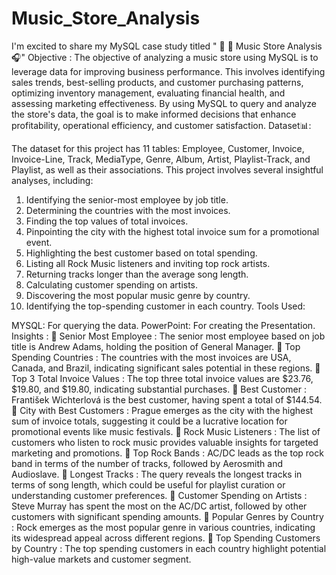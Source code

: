 # Music_Store_Analysis
I'm excited to share my MySQL case study titled " 🎵 🎷 Music Store Analysis 🎧"
Objective : 
The objective of analyzing a music store using MySQL is to leverage data for improving business performance. This involves identifying sales trends, best-selling products, and customer purchasing patterns, optimizing inventory management, evaluating financial health, and assessing marketing effectiveness. By using MySQL to query and analyze the store's data, the goal is to make informed decisions that enhance profitability, operational efficiency, and customer satisfaction.
Dataset📊:

The dataset for this project has 11 tables: Employee, Customer, Invoice, Invoice-Line, Track, MediaType, Genre, Album, Artist, Playlist-Track, and Playlist, as well as their associations.
This project involves several insightful analyses, including:

1. Identifying the senior-most employee by job title.
2. Determining the countries with the most invoices.
3. Finding the top values of total invoices.
4. Pinpointing the city with the highest total invoice sum for a promotional event.
5. Highlighting the best customer based on total spending.
6. Listing all Rock Music listeners and inviting top rock artists.
7. Returning tracks longer than the average song length.
8. Calculating customer spending on artists.
9. Discovering the most popular music genre by country.
10. Identifying the top-spending customer in each country.
Tools Used: 

MYSQL: For querying the data.
PowerPoint: For creating the Presentation.
Insights : 
	Senior Most Employee : The senior most employee based on job title is Andrew Adams, holding the position of General Manager.
	 Top Spending Countries : The countries with the most invoices are USA, Canada, and Brazil, indicating significant sales potential in these regions.
	 Top 3 Total Invoice Values : The top three total invoice values are $23.76, $19.80, and $19.80, indicating substantial purchases.
	 Best Customer : František Wichterlová is the best customer, having spent a total of $144.54.
	 City with Best Customers : Prague emerges as the city with the highest sum of invoice totals, suggesting it could be a lucrative location for promotional events like music festivals.
	 Rock Music Listeners : The list of customers who listen to rock music provides valuable insights for targeted marketing and promotions.
	 Top Rock Bands : AC/DC leads as the top rock band in terms of the number of tracks, followed by Aerosmith and Audioslave.
	 Longest Tracks : The query reveals the longest tracks in terms of song length, which could be useful for playlist curation or understanding customer preferences.
	 Customer Spending on Artists : Steve Murray has spent the most on the AC/DC artist, followed by other customers with significant spending amounts.
	 Popular Genres by Country : Rock emerges as the most popular genre in various countries, indicating its widespread appeal across different regions.
	 Top Spending Customers by Country : The top spending customers in each country highlight potential high-value markets and customer segment.





